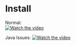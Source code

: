 # Install
Normal:</br>
[![Watch the video](http://i3.ytimg.com/vi/Xh22HQOuqZM/hqdefault.jpg)](https://www.youtube.com/watch?v=Xh22HQOuqZM)

Java Issues:
[![Watch the video](https://i3.ytimg.com/vi/Xh22HQOuqZM/maxresdefault.jpg)](https://www.youtube.com/watch?v=Xh22HQOuqZM)
